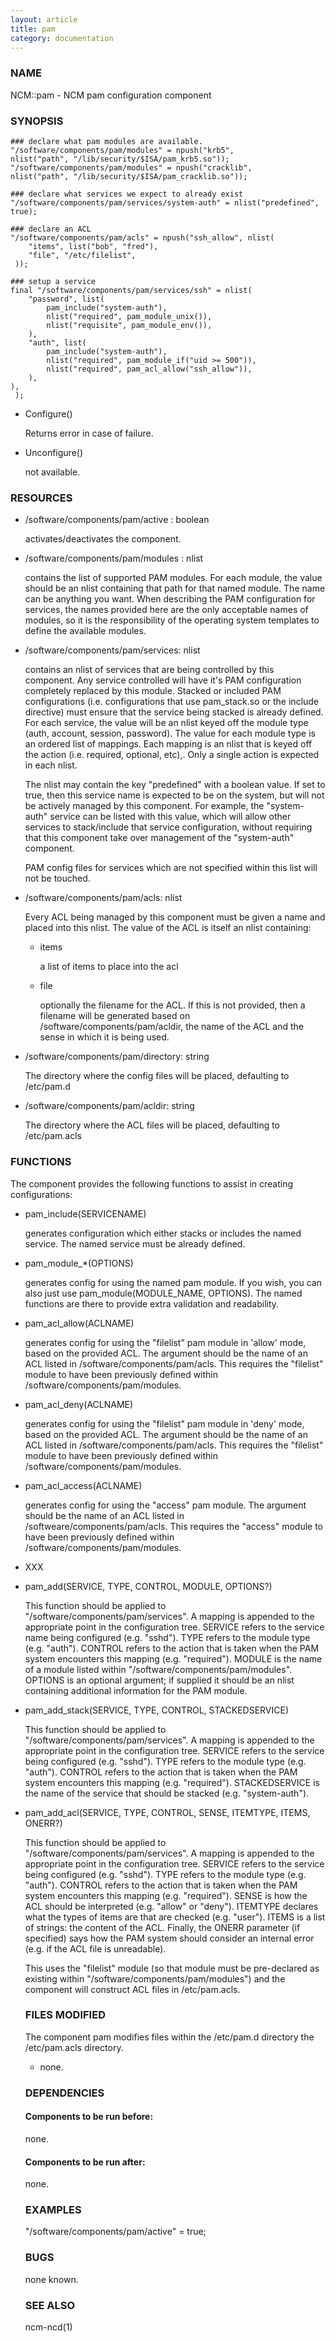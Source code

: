 ```yaml
---
layout: article
title: pam
category: documentation
---
```

### NAME

NCM::pam - NCM pam configuration component

### SYNOPSIS

    ### declare what pam modules are available.
    "/software/components/pam/modules" = npush("krb5", 
	nlist("path", "/lib/security/$ISA/pam_krb5.so"));
    "/software/components/pam/modules" = npush("cracklib", 
	nlist("path", "/lib/security/$ISA/pam_cracklib.so"));

    ### declare what services we expect to already exist
    "/software/components/pam/services/system-auth" = nlist("predefined", true);

    ### declare an ACL
    "/software/components/pam/acls" = npush("ssh_allow", nlist(
		"items", list("bob", "fred"),
		"file", "/etc/filelist",
     ));

    ### setup a service
    final "/software/components/pam/services/ssh" = nlist(
		"password", list(
			pam_include("system-auth"),
			nlist("required", pam_module_unix()),
			nlist("requisite", pam_module_env()),
		),
		"auth", list(
			pam_include("system-auth"),
			nlist("required", pam_module_if("uid >= 500")),
			nlist("required", pam_acl_allow("ssh_allow")),
		),
	),
     );

- Configure()

    Returns
    error in case of failure.

- Unconfigure()

    not available.

### RESOURCES

- /software/components/pam/active : boolean

    activates/deactivates the component.

- /software/components/pam/modules : nlist

    contains the list of supported PAM modules. For each module, the value
    should be an nlist containing that path for that named module. The
    name can be anything you want. When describing the PAM configuration
    for services, the names provided here are the only acceptable names
    of modules, so it is the responsibility of the operating system
    templates to define the available modules.

- /software/components/pam/services: nlist

    contains an nlist of services that are being controlled by this
    component. Any service controlled will have it's PAM configuration
    completely replaced by this module. Stacked or included PAM 
    configurations
    (i.e. configurations that use pam\_stack.so or the include directive) 
    must ensure that the
    service being stacked is already defined. 
    For each service, the value
    will be an nlist keyed off the module type (auth, account, session,
    password). The value for each module type is an ordered list of
    mappings. Each mapping is an nlist that is keyed off the action (i.e. required, optional, etc),.
    Only a single action is expected in each nlist. 

    The nlist may contain the key "predefined" with a boolean value. If set
    to true, then this service name is expected to be on the system, but will not
    be actively managed by this component. 
    For example, the "system-auth"
    service can be listed with this value, which will allow other services 
    to stack/include
    that service configuration, without requiring that this component 
    take over management of the "system-auth" component.

    PAM config files for 
    services which are not 
    specified within this list will not be touched.

- /software/components/pam/acls: nlist

    Every ACL being managed by this component must be given a name
    and placed into this nlist. The value of the ACL is itself an nlist containing:

    - items

        a list of items to place into the acl

    - file

        optionally the filename for the ACL. If this is not provided, then a filename
        will be generated based on /software/components/pam/acldir, the name of
        the ACL and the sense in which it is being used.

- /software/components/pam/directory: string

    The directory where the config files will be placed, defaulting to /etc/pam.d

- /software/components/pam/acldir: string

    The directory where the ACL files will be placed, defaulting to /etc/pam.acls

### FUNCTIONS

The component provides the following functions to assist in creating configurations:

- pam\_include(SERVICENAME)

    generates configuration which either stacks or includes the
    named service. The named service must be already defined.

- pam\_module\_\*(OPTIONS)

    generates config for using the named pam module. If you wish, you
    can also just use pam\_module(MODULE\_NAME, OPTIONS). The named
    functions are there to provide extra validation and readability.

- pam\_acl\_allow(ACLNAME)

    generates config for using the "filelist" pam module in 'allow'
    mode, based on the provided ACL. The argument should be the name
    of an ACL listed in /software/components/pam/acls. This requires
    the "filelist" module to have been previously defined within
    /software/components/pam/modules.

- pam\_acl\_deny(ACLNAME)

    generates config for using the "filelist" pam module in 'deny'
    mode, based on the provided ACL. The argument should be the name
    of an ACL listed in /software/components/pam/acls. This requires
    the "filelist" module to have been previously defined within
    /software/components/pam/modules.

- pam\_acl\_access(ACLNAME)

    generates config for using the "access" pam module. The argument
    should be the name of an ACL listed in /softweare/components/pam/acls.
    This requires the "access" module to have been previously defined
    within /software/components/pam/modules.

- XXX
- pam\_add(SERVICE, TYPE, CONTROL, MODULE, OPTIONS?)

    This function should be applied to
    "/software/components/pam/services". A mapping is appended to the
    appropriate point in the configuration tree. SERVICE refers to the
    service name being configured (e.g. "sshd"). TYPE refers to the module
    type (e.g. "auth"). CONTROL refers to the action that is taken when
    the PAM system encounters this mapping (e.g. "required"). MODULE is
    the name of a module listed within
    "/software/components/pam/modules". OPTIONS is an optional argument;
    if supplied it should be an nlist containing additional information
    for the PAM module.

- pam\_add\_stack(SERVICE, TYPE, CONTROL, STACKEDSERVICE)

    This function should be applied to
    "/software/components/pam/services". A mapping is appended to the
    appropriate point in the configuration tree. SERVICE refers to the
    service being configured (e.g. "sshd").  TYPE refers to the module
    type (e.g. "auth"). CONTROL refers to the action that is taken when
    the PAM system encounters this mapping
    (e.g. "required"). STACKEDSERVICE is the name of the service that
    should be stacked (e.g. "system-auth").

- pam\_add\_acl(SERVICE, TYPE, CONTROL, SENSE, ITEMTYPE, ITEMS, ONERR?)

    This function should be applied to
    "/software/components/pam/services". A mapping is appended to the
    appropriate point in the configuration tree. SERVICE refers to the
    service being configured (e.g. "sshd").  TYPE refers to the module
    type (e.g. "auth"). CONTROL refers to the action that is taken when
    the PAM system encounters this mapping (e.g. "required"). SENSE is how
    the ACL should be interpreted (e.g. "allow" or "deny"). ITEMTYPE
    declares what the types of items are that are checked
    (e.g. "user"). ITEMS is a list of strings: the content of the
    ACL. Finally, the ONERR parameter (if specified) says how the PAM
    system should consider an internal error (e.g. if the ACL file is
    unreadable).

    This uses the "filelist" module (so that module must be pre-declared
    as existing within "/software/components/pam/modules") and the
    component will construct ACL files in /etc/pam.acls.

    ### FILES MODIFIED

    The component pam modifies files within the /etc/pam.d directory the /etc/pam.acls directory.

    - none.

    ### DEPENDENCIES

    #### Components to be run before:

    none.

    #### Components to be run after:

    none.

    ### EXAMPLES

    "/software/components/pam/active" = true;

    ### BUGS

    none known.

    ### SEE ALSO

    ncm-ncd(1)
